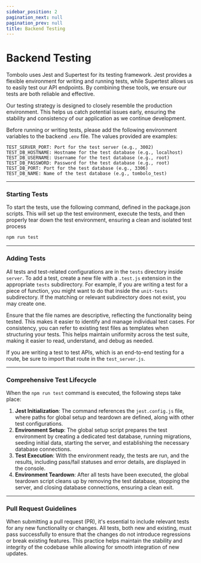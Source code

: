 ```yaml
---
sidebar_position: 2
pagination_next: null
pagination_prev: null
title: Backend Testing
---
```


# Backend Testing

Tombolo uses Jest and Supertest for its testing framework. Jest provides a flexible environment for writing and running tests, while Supertest allows us to easily test our API endpoints. By combining these tools, we ensure our tests are both reliable and effective.

Our testing strategy is designed to closely resemble the production environment. This helps us catch potential issues early, ensuring the stability and consistency of our application as we continue development.

Before running or writing tests, please add the following environment variables to the backend `.env` file. The values provided are examples:

```
TEST_SERVER_PORT: Port for the test server (e.g., 3002)
TEST_DB_HOSTNAME: Hostname for the test database (e.g., localhost)
TEST_DB_USERNAME: Username for the test database (e.g., root)
TEST_DB_PASSWORD: Password for the test database (e.g., root)
TEST_DB_PORT: Port for the test database (e.g., 3306)
TEST_DB_NAME: Name of the test database (e.g., tombolo_test)
```

---

### Starting Tests

To start the tests, use the following command, defined in the package.json scripts. This will set up the test environment, execute the tests, and then properly tear down the test environment, ensuring a clean and isolated test process

```bash
npm run test
```

---

### Adding Tests

All tests and test-related configurations are in the `tests` directory inside `server`. To add a test, create a new file with a `.test.js` extension in the appropriate `tests` subdirectory. For example, if you are writing a test for a piece of function, you might want to do that inside the `unit-tests` subdirectory. If the matching or relevant subdirectory does not exist, you may create one.

Ensure that the file names are descriptive, reflecting the functionality being tested. This makes it easier to identify and manage individual test cases. For consistency, you can refer to existing test files as templates when structuring your tests. This helps maintain uniformity across the test suite, making it easier to read, understand, and debug as needed.

If you are writing a test to test APIs, which is an end-to-end testing for a route, be sure to import that route in the `test_server.js`.

---

### Comprehensive Test Lifecycle

When the `npm run test` command is executed, the following steps take place:

1. **Jest Initialization**: The command references the `jest.config.js` file, where paths for global setup and teardown are defined, along with other test configurations.
2. **Environment Setup**: The global setup script prepares the test environment by creating a dedicated test database, running migrations, seeding initial data, starting the server, and establishing the necessary database connections.
3. **Test Execution**: With the environment ready, the tests are run, and the results, including pass/fail statuses and error details, are displayed in the console.
4. **Environment Teardown**: After all tests have been executed, the global teardown script cleans up by removing the test database, stopping the server, and closing database connections, ensuring a clean exit.

---

### Pull Request Guidelines

When submitting a pull request (PR), it's essential to include relevant tests for any new functionality or changes. All tests, both new and existing, must pass successfully to ensure that the changes do not introduce regressions or break existing features. This practice helps maintain the stability and integrity of the codebase while allowing for smooth integration of new updates.
